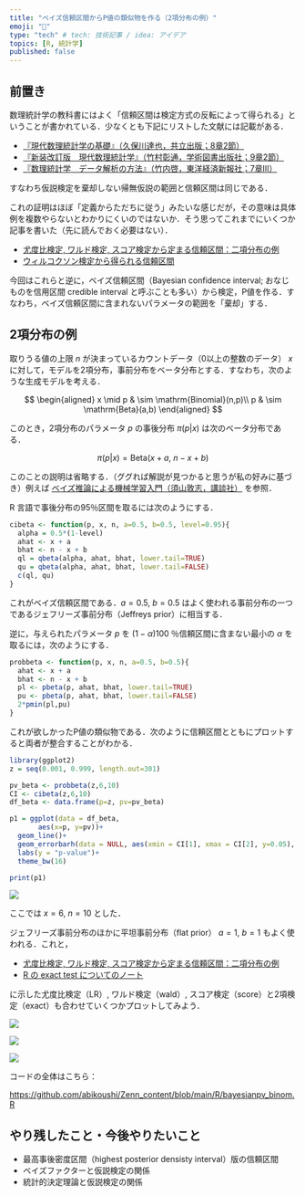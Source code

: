 ```yaml
---
title: "ベイズ信頼区間からP値の類似物を作る（2項分布の例）"
emoji: "🙆"
type: "tech" # tech: 技術記事 / idea: アイデア
topics: [R, 統計学]
published: false
---
```


## 前置き

数理統計学の教科書にはよく「信頼区間は検定方式の反転によって得られる」ということが書かれている．少なくとも下記にリストした文献には記載がある．

- [『現代数理統計学の基礎』（久保川達也，共立出版；8章2節）](https://www.kyoritsu-pub.co.jp/book/b10003681.html) 
- [『新装改訂版　現代数理統計学』（竹村彰通，学術図書出版社；9章2節）](https://www.gakujutsu.co.jp/product/978-4-7806-0860-1/)
- [『数理統計学　データ解析の方法』（竹内啓，東洋経済新報社；7章Ⅲ）](https://books.google.co.jp/books/about/数理統計学.html?id=fSo8DwAAQBAJ&redir_esc=y)

すなわち仮説検定を棄却しない帰無仮説の範囲と信頼区間は同じである．

これの証明はほぼ「定義からただちに従う」みたいな感じだが，その意味は具体例を複数やらないとわかりにくいのではないか．そう思ってこれまでにいくつか記事を書いた（先に読んでおく必要はない）．

- [尤度比検定, ワルド検定, スコア検定から定まる信頼区間：二項分布の例](https://zenn.dev/abe2/articles/lr_wald_score_binom)
- [ウィルコクソン検定から得られる信頼区間](https://zenn.dev/abe2/articles/7a4a36c5d27b0d)

今回はこれらと逆に，ベイズ信頼区間（Bayesian confidence interval; おなじものを信用区間 credible interval と呼ぶことも多い）から検定，P値を作る．すなわち，ベイズ信頼区間に含まれないパラメータの範囲を「棄却」する．

## 2項分布の例

取りうる値の上限 $n$ が決まっているカウントデータ（0以上の整数のデータ） $x$ に対して，モデルを2項分布，事前分布をベータ分布とする．すなわち，次のような生成モデルを考える．

$$
\begin{aligned}
x \mid p & \sim \mathrm{Binomial}(n,p)\\
p & \sim \mathrm{Beta}(a,b)
\end{aligned}
$$

このとき，2項分布のパラメータ $p$ の事後分布 $\pi(p|x)$ は次のベータ分布である．

$$
\pi(p|x) = \mathrm{Beta}(x+a,\  n-x+b)
$$

このことの説明は省略する．（ググれば解説が見つかると思うが私の好みに基づき）例えば [ベイズ推論による機械学習入門（須山敦志，講談社）](https://www.kspub.co.jp/book/detail/1538320.html) を参照．

R 言語で事後分布の95％区間を取るには次のようにする．

```r
cibeta <- function(p, x, n, a=0.5, b=0.5, level=0.95){
  alpha = 0.5*(1-level)
  ahat <- x + a
  bhat <- n - x + b
  ql = qbeta(alpha, ahat, bhat, lower.tail=TRUE)
  qu = qbeta(alpha, ahat, bhat, lower.tail=FALSE)
  c(ql, qu)
}
```

これがベイズ信頼区間である．$a=0.5$, $b=0.5$ はよく使われる事前分布の一つであるジェフリーズ事前分布（Jeffreys prior）に相当する．

逆に，与えられたパラメータ $p$ を $(1-\alpha) 100$ ％信頼区間に含まない最小の $\alpha$ を取るには，次のようにする．

```r
probbeta <- function(p, x, n, a=0.5, b=0.5){
  ahat <- x + a
  bhat <- n - x + b
  pl <- pbeta(p, ahat, bhat, lower.tail=TRUE)
  pu <- pbeta(p, ahat, bhat, lower.tail=FALSE)
  2*pmin(pl,pu)
}
```

これが欲しかったP値の類似物である．次のように信頼区間とともにプロットすると両者が整合することがわかる．

```r
library(ggplot2)
z = seq(0.001, 0.999, length.out=301)

pv_beta <- probbeta(z,6,10)
CI <- cibeta(z,6,10)
df_beta <- data.frame(p=z, pv=pv_beta)

p1 = ggplot(data = df_beta, 
       aes(x=p, y=pv))+
  geom_line()+
  geom_errorbarh(data = NULL, aes(xmin = CI[1], xmax = CI[2], y=0.05), height=0.03, colour="cornflowerblue")+
  labs(y = "p-value")+
  theme_bw(16)

print(p1)
```

![](/images/bayesianpv_binom/ciplot.png)

ここでは $x=6$, $n=10$ とした．

ジェフリーズ事前分布のほかに平坦事前分布（flat prior） $a=1$, $b=1$ もよく使われる．これと，

- [尤度比検定, ワルド検定, スコア検定から定まる信頼区間：二項分布の例](https://zenn.dev/abe2/articles/lr_wald_score_binom)
- [R の exact test についてのノート](https://zenn.dev/abe2/articles/exact_tests_r)

に示した尤度比検定（LR）, ワルド検定（wald）, スコア検定（score）と2項検定（exact）も合わせていくつかプロットしてみよう．

![](/images/bayesianpv_binom/pvalfun1.gif)

![](/images/bayesianpv_binom/pvalfun2.gif)

![](/images/bayesianpv_binom/pvalfun2.gif)


コードの全体はこちら：

https://github.com/abikoushi/Zenn_content/blob/main/R/bayesianpv_binom.R

## やり残したこと・今後やりたいこと

- 最高事後密度区間（highest posterior densisty interval）版の信頼区間
- ベイズファクターと仮説検定の関係
- 統計的決定理論と仮説検定の関係
